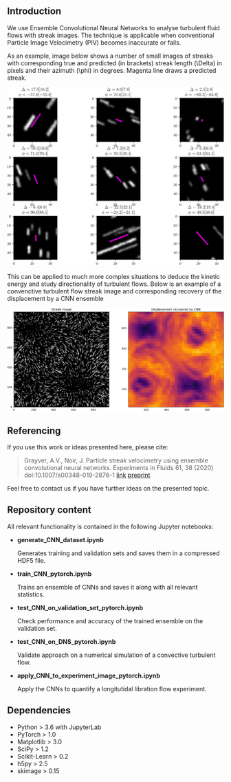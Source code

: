 ## Introduction
We use Ensemble Convolutional Neural Networks to analyse turbulent fluid flows with streak images. The technique is applicable when conventional Particle Image Velocimetry (PIV) becomes inaccurate or fails.

As an example, image below shows a number of small images of streaks with corresponding true and predicted (in brackets) streak length (\Delta) in pixels and their azimuth (\phi) in degrees. Magenta line draws a predicted streak.

![alt text](paper/figs/figure3.png)

This can be applied to much more complex situations to deduce the kinetic energy and study directionality of turbulent flows. Below is an example of a convenctive turbulent flow streak image and corresponding recovery of the displacement by a CNN ensemble

![alt text](paper/graphical_abstract.png)

## Referencing 
If you use this work or ideas presented here, please cite:

> Grayver, A.V., Noir, J. Particle streak velocimetry using ensemble convolutional neural networks. Experiments in Fluids 61, 38 (2020) doi:10.1007/s00348-019-2876-1 
> [link](https://link.springer.com/article/10.1007%2Fs00348-019-2876-1) [preprint](https://arxiv.org/abs/1907.09766)

Feel free to contact us if you have further ideas on the presented topic.

## Repository content

All relevant functionality is contained in the following Jupyter notebooks:

* **generate_CNN_dataset.ipynb**

   Generates training and validation sets and saves them in a compressed HDF5 file.

* **train_CNN_pytorch.ipynb**

   Trains an ensemble of CNNs and saves it along with all relevant statistics.

* **test_CNN_on_validation_set_pytorch.ipynb**

   Check performance and accuracy of the trained ensemble on the validation set.
   
* **test_CNN_on_DNS_pytorch.ipynb**

   Validate approach on a numerical simulation of a convective turbulent flow.
   
* **apply_CNN_to_experiment_image_pytorch.ipynb**

   Apply the CNNs to quantify a longitutidal libration flow experiment. 
   
## Dependencies

* Python > 3.6 with JupyterLab
* PyTorch > 1.0 
* Matplotlib > 3.0
* SciPy > 1.2
* Scikit-Learn > 0.2
* h5py > 2.5
* skimage > 0.15
